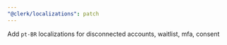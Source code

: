 ```yaml
---
"@clerk/localizations": patch
---
```


Add `pt-BR` localizations for disconnected accounts, waitlist, mfa, consent
